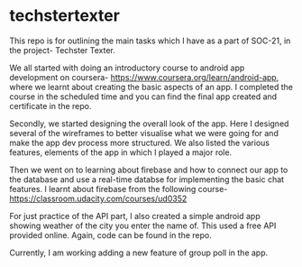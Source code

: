 # techstertexter
This repo is for outlining the main tasks which I have as a part of SOC-21, in the project- Techster Texter.

We all started with doing an introductory course to android app development on coursera- https://www.coursera.org/learn/android-app, where we learnt about creating the basic aspects of an app. I completed the course in the scheduled time and you can find the final app created and certificate in the repo.

Secondly, we started designing the overall look of the app. Here I designed several of the wireframes to better visualise what we were going for and make the app dev process more structured.
We also listed the various features, elements of the app in which I played a major role.

Then we went on to learning about firebase and how to connect our app to the database and use a real-time databse for implementing the basic chat features. I learnt about firebase from the following course- https://classroom.udacity.com/courses/ud0352

For just practice of the API part, I also created a simple android app showing weather of the city you enter the name of. This used a free API provided online. Again, code can be found in the repo.

Currently, I am working adding a new feature of group poll in the app.  
